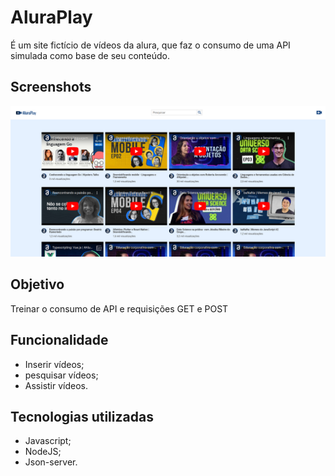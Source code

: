 # AluraPlay

É um site fictício de vídeos da alura, que faz o consumo de uma API simulada como base de seu conteúdo.
## Screenshots
![Tela inicial do AluraPlay](image.png)

## Objetivo

Treinar o consumo de API e requisições GET e POST

## Funcionalidade

- Inserir vídeos;
- pesquisar vídeos;
- Assistir vídeos.

## Tecnologias utilizadas
* Javascript;
* NodeJS;
* Json-server.
